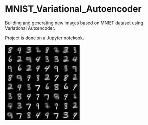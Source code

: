 MNIST_Variational_Autoencoder
==============================

Building and generating new images based on MNIST dataset using Variational Autoencoder.

Project is done on a Jupyter notebook.

![alt text](https://github.com/Leonavici/MNIST_VAE/blob/main/notebooks/sample2.png)
